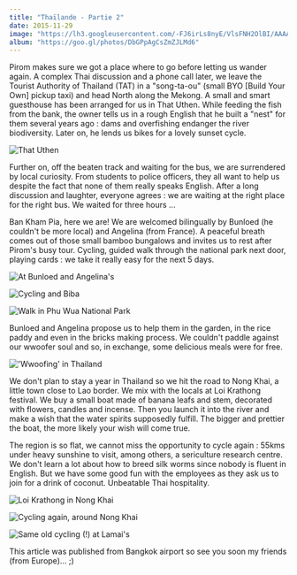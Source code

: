 ```yaml
---
title: "Thaïlande - Partie 2"
date: 2015-11-29
image: "https://lh3.googleusercontent.com/-FJ6irLs8nyE/VlsFNH2OlBI/AAAAAAAANPs/7Djs4g2gih8/s576-Ic42/IMG_20151124_204706%25257E2.jpg"
album: "https://goo.gl/photos/DbGPpAgCsZmZJLMd6"
---
```


Pirom makes sure we got a place where to go before letting us wander again. A complex Thai discussion and a phone call later, we leave the Tourist Authority of Thailand (TAT) in a
"song-ta-ou" (small BYO [Build Your Own] pickup taxi) and head North along the Mekong. A small and smart guesthouse has been arranged for us in That Uthen. While feeding the fish from the bank, the owner tells us in a rough English that he built a "nest" for them several years ago : dams and overfishing endanger the river biodiversity. Later on, he lends us bikes for a lovely sunset cycle.

![](https://lh3.googleusercontent.com/-e1CDMm9kxFI/VlsDwHcTjmI/AAAAAAAANP0/97b9Hudk5kg/s912-Ic42/PhotoGrid_1448532871470.jpg "That Uthen")

Further on, off the beaten track and waiting for the bus, we are surrendered by local curiosity. From students to police officers, they all want to help us despite the fact that none of them really speaks English. After a long discussion and laughter, everyone agrees : we are waiting at the right place for the right bus. We waited for three hours ...

Ban Kham Pia, here we are! We are welcomed bilingually by Bunloed (he couldn't be more local) and Angelina (from France). A peaceful breath comes out of those small bamboo bungalows and invites us to rest after Pirom's busy tour. Cycling, guided walk through the national park next door, playing cards : we take it really easy for the next 5 days.

![](https://lh3.googleusercontent.com/-iLf0xIDkbCg/VlsDwDsjSMI/AAAAAAAANP0/XSwjuuIa1g0/s912-Ic42/PhotoGrid_1448535390782.jpg "At Bunloed and Angelina's")

![](https://lh3.googleusercontent.com/-zGUZnPNwtr0/VlsDwHUkSoI/AAAAAAAANP0/9RD2hlQTj6o/s912-Ic42/PhotoGrid_1448536045951.jpg " Cycling and Biba")

![](https://lh3.googleusercontent.com/-ZN1hPg89jLU/VlsDwMwkXAI/AAAAAAAANP0/nBpivZa5Qs4/s912-Ic42/PhotoGrid_1448534782895.jpg "Walk in Phu Wua National Park")

Bunloed and Angelina propose us to help them in the garden, in the rice paddy and even in the bricks making process. We couldn't paddle against our wwoofer soul and so, in exchange, some delicious meals were for free. 

![](https://lh3.googleusercontent.com/-hSg1hrO7xfw/VlsDwO0WRnI/AAAAAAAANP0/0jMtddJctKo/s912-Ic42/PhotoGrid_1448534219741.jpg "'Wwoofing' in Thailand")

We don't plan to stay a year in Thailand so we hit the road to Nong Khai, a little town close to Lao border. We mix with the locals at Loi Krathong festival. We buy a small boat made of banana leafs and stem, decorated with flowers, candles and incense. Then you launch it into the river and make a wish that the water spirits supposedly fulfill. The bigger and prettier the boat, the more likely your wish will come true.

The region is so flat, we cannot miss the opportunity to cycle again : 55kms under heavy sunshine to visit, among others, a sericulture research centre. We don't learn a lot about how to breed silk worms since nobody is fluent in English. But we have some good fun with the employees as they ask us to join for a drink of coconut. Unbeatable Thai hospitality.

![](https://lh3.googleusercontent.com/-bP4NHRYBIrw/VlsDwF7L3iI/AAAAAAAANP0/Zh60QzK_3Zs/s912-Ic42/PhotoGrid_1448533514080.jpg "Loi Krathong in Nong Khai")

![](https://lh3.googleusercontent.com/-9ng_GnBrsNI/VlsKhHbOOmI/AAAAAAAANRY/T-_0TulEJC4/s912-Ic42/PhotoGrid_1448806997659.jpg "Cycling again, around Nong Khai")

![](https://lh3.googleusercontent.com/-QY7LhhQ2Nvo/VlsDwBmKEyI/AAAAAAAANP0/lPHokWS54U4/s912-Ic42/PhotoGrid_1448804002904.jpg "Same old cycling (!) at Lamai's")

This article was published from Bangkok airport so see you soon my friends (from Europe)... ;)



